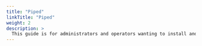 ```yaml
---
title: "Piped"
linkTitle: "Piped"
weight: 2
description: >
  This guide is for administrators and operators wanting to install and configure piped for other developers.
---
```

